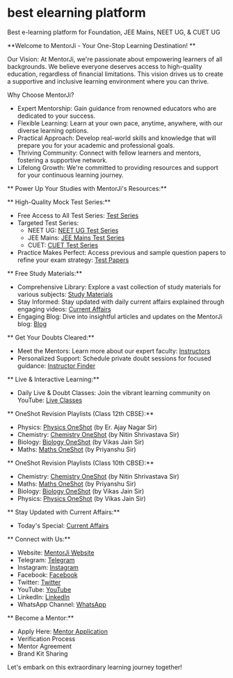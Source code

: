 # best elearning platform

Best e-learning platform for Foundation, JEE Mains, NEET UG, & CUET UG

**Welcome to MentorJi - Your One-Stop Learning Destination! **

Our Vision: At MentorJi, we're passionate about empowering learners of all backgrounds. We believe everyone deserves access to high-quality education, regardless of financial limitations.  This vision drives us to create a supportive and inclusive learning environment where you can thrive.

Why Choose MentorJi?

- Expert Mentorship: Gain guidance from renowned educators who are dedicated to your success.
- Flexible Learning: Learn at your own pace, anytime, anywhere, with our diverse learning options.
- Practical Approach: Develop real-world skills and knowledge that will prepare you for your academic and professional goals.
- Thriving Community: Connect with fellow learners and mentors, fostering a supportive network.
- Lifelong Growth: We're committed to providing resources and support for your continuous learning journey.

** Power Up Your Studies with MentorJi's Resources:**

** High-Quality Mock Test Series:**

- Free Access to All Test Series: [Test Series](https://mentorji.live/test-series)
- Targeted Test Series:
  - NEET UG: [NEET UG Test Series](https://mentorji.live/test-series?category=neet-ug)
  - JEE Mains: [JEE Mains Test Series](https://mentorji.live/test-series?category=jee-mains)
  - CUET: [CUET Test Series](https://mentorji.live/test-series?category=cuet)
- Practice Makes Perfect: Access previous and sample question papers to refine your exam strategy: [Test Papers](https://mentorji.live/test-series)

** Free Study Materials:**

- Comprehensive Library: Explore a vast collection of study materials for various subjects: [Study Materials](https://mentorji.live/study-material)
- Stay Informed: Stay updated with daily current affairs explained through engaging videos: [Current Affairs](https://mentorji.live/current-affairs)
- Engaging Blog: Dive into insightful articles and updates on the MentorJi blog: [Blog](https://mentorji.live/blog)

** Get Your Doubts Cleared:**

- Meet the Mentors: Learn more about our expert faculty: [Instructors](https://mentorji.live/instructors)
- Personalized Support: Schedule private doubt sessions for focused guidance: [Instructor Finder](https://mentorji.live/instructor-finder/wizard)

** Live & Interactive Learning:**

- Daily Live & Doubt Classes: Join the vibrant learning community on YouTube: [Live Classes](https://www.youtube.com/@mentorjilive/streams)

** OneShot Revision Playlists (Class 12th CBSE):**

- Physics: [Physics OneShot](https://youtube.com/playlist?list=PL35CWG1_rR5MuY2yIuAtYBQtRu3G3An4q&feature=shared) (by Er. Ajay Nagar Sir)
- Chemistry: [Chemistry OneShot](https://youtube.com/playlist?list=PL35CWG1_rR5OHcRUpg2cE0J6y-narq3E-&feature=shared) (by Nitin Shrivastava Sir)
- Biology: [Biology OneShot](https://youtube.com/playlist?list=PL35CWG1_rR5OM6DlsM2U4CnXMWaWQhmrH&feature=shared) (by Vikas Jain Sir)
- Maths: [Maths OneShot](https://youtube.com/playlist?list=PL35CWG1_rR5OMtyTo64GyxRiOY7w58Bua&feature=shared) (by Priyanshu Sir)

** OneShot Revision Playlists (Class 10th CBSE):**

- Chemistry: [Chemistry OneShot](https://youtube.com/playlist?list=PL35CWG1_rR5Pph3gcrVpvmtKrSMNAti8O&feature=shared) (by Nitin Shrivastava Sir)
- Maths: [Maths OneShot](https://youtube.com/playlist?list=PL35CWG1_rR5PyM1jvWGs2m_cnS1FvjxQT&feature=shared) (by Priyanshu Sir)
- Biology: [Biology OneShot](https://youtube.com/playlist?list=PL35CWG1_rR5NuEwgemU2htsFB8Sceq2Ha&feature=shared) (by Vikas Jain Sir)
- Physics: [Physics OneShot](https://youtube.com/playlist?list=PL35CWG1_rR5NXlVnrz3EaLZXSGal6h7Wg&feature=shared) (by Vikas Jain Sir)

** Stay Updated with Current Affairs:**

- Today's Special: [Current Affairs](https://www.youtube.com/playlist?list=PL35CWG1_rR5OX0lLjRy1T7ZDdq9h-bmEY)

** Connect with Us:**

- Website: [MentorJi Website](https://mentorji.live)
- Telegram: [Telegram](https://t.me/mentorjilive)
- Instagram: [Instagram](https://www.instagram.com/mentorjilive)
- Facebook: [Facebook](https://www.facebook.com/p/mentorjilive)
- Twitter: [Twitter](https://twitter.com/mentorjilive)
- YouTube: [YouTube](https://www.youtube.com/@mentorjilive)
- LinkedIn: [LinkedIn](https://www.linkedin.com/company/mentorjilive)
- WhatsApp Channel: [WhatsApp](https://faq.whatsapp.com/502291734918768)

** Become a Mentor:**

- Apply Here: [Mentor Application](https://shorturle.com/user/register)
- Verification Process
- Mentor Agreement
- Brand Kit Sharing

Let's embark on this extraordinary learning journey together!
